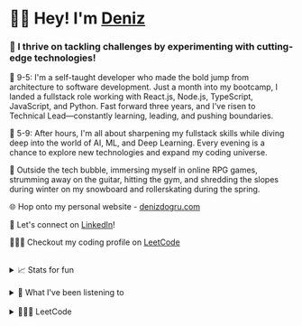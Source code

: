 <div align="left">
    <h1>👋🏻 Hey! I'm <a href="denizdogru.com" target="_blank">Deniz</a></h1>
<div>

<div align="left">
<h3>🚀 I thrive on tackling challenges by experimenting with cutting-edge technologies!</h3>

💼 9-5: I'm a self-taught developer who made the bold jump from architecture to software development. Just a month into my bootcamp, I landed a fullstack role working with React.js, Node.js, TypeScript, JavaScript, and Python. Fast forward three years, and I've risen to Technical Lead—constantly learning, leading, and pushing boundaries.

🤖 5-9: After hours, I'm all about sharpening my fullstack skills while diving deep into the world of AI, ML, and Deep Learning. Every evening is a chance to explore new technologies and expand my coding universe.

💖 Outside the tech bubble, immersing myself in online RPG games, strumming away on the guitar, hitting the gym, and shredding the slopes during winter on my snowboard and rollerskating during the spring.

🌐 Hop onto my personal website - [denizdogru.com](https://denizdogru.com)

💼 Let's connect on [LinkedIn](https://linkedin.com/in/denizdogru)!

🧑🏽‍💻 Checkout my coding profile on [LeetCode](https://leetcode.com/denizdogru)

</div>

<br/>
<div align="left">
<details>
    <summary>
    📈 Stats for fun
    </summary>
    <br />
    <img src="https://github-readme-stats-5udv09b4j-kevzpeter.vercel.app/api?username=denizdogru&border_radius=10px&title_color=fff&text_color=fff&show_icons=true&bg_color=45,00DFA0,4739DF&icon_color=212121&hide_border=true&rank_icon=github" alt="Github Stats">
</details>

<br />

<details>
    <summary>
    🎵 What I've been listening to
    </summary>
    <br />
    <img src="https://spotify-recently-played-readme.vercel.app/api?user=1110033073" alt="Spotify Recently Played">
</details>

<br />

<details>
    <summary>
    🧑🏽‍💻 LeetCode
    </summary>
    <br />
    <img src="https://leetcode-badge-showcase.vercel.app/api?username=denizdogru&theme=beach&filter=comp&animated=true&border=no-border" alt="LeetCode Badges">
</details>

</div>
